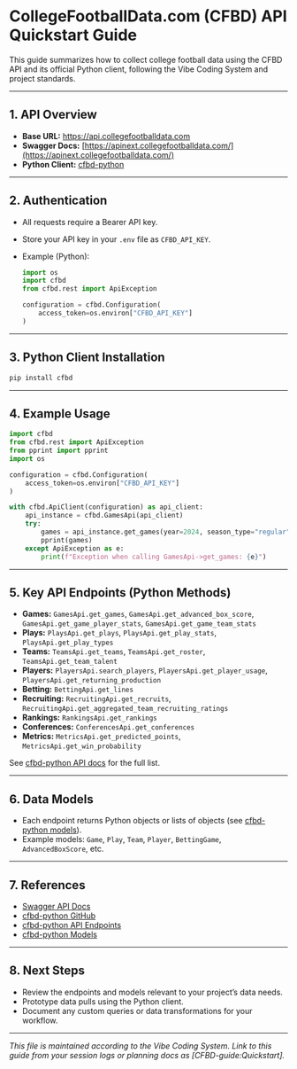 # CollegeFootballData.com (CFBD) API Quickstart Guide

This guide summarizes how to collect college football data using the CFBD API and its official
Python client, following the Vibe Coding System and project standards.

---

## 1. API Overview

- **Base URL:** <https://api.collegefootballdata.com>
- **Swagger Docs:** [https://apinext.collegefootballdata.com/](https://apinext.collegefootballdata.com/)
- **Python Client:** [cfbd-python](https://github.com/CFBD/cfbd-python)

---

## 2. Authentication

- All requests require a Bearer API key.
- Store your API key in your `.env` file as `CFBD_API_KEY`.
- Example (Python):

  ```python
  import os
  import cfbd
  from cfbd.rest import ApiException

  configuration = cfbd.Configuration(
      access_token=os.environ["CFBD_API_KEY"]
  )
  ```

---

## 3. Python Client Installation

```bash
pip install cfbd
```

---

## 4. Example Usage

```python
import cfbd
from cfbd.rest import ApiException
from pprint import pprint
import os

configuration = cfbd.Configuration(
    access_token=os.environ["CFBD_API_KEY"]
)

with cfbd.ApiClient(configuration) as api_client:
    api_instance = cfbd.GamesApi(api_client)
    try:
        games = api_instance.get_games(year=2024, season_type="regular")
        pprint(games)
    except ApiException as e:
        print(f"Exception when calling GamesApi->get_games: {e}")
```

---

## 5. Key API Endpoints (Python Methods)

- **Games:** `GamesApi.get_games`, `GamesApi.get_advanced_box_score`,
  `GamesApi.get_game_player_stats`, `GamesApi.get_game_team_stats`
- **Plays:** `PlaysApi.get_plays`, `PlaysApi.get_play_stats`, `PlaysApi.get_play_types`
- **Teams:** `TeamsApi.get_teams`, `TeamsApi.get_roster`, `TeamsApi.get_team_talent`
- **Players:** `PlayersApi.search_players`, `PlayersApi.get_player_usage`, `PlayersApi.get_returning_production`
- **Betting:** `BettingApi.get_lines`
- **Recruiting:** `RecruitingApi.get_recruits`, `RecruitingApi.get_aggregated_team_recruiting_ratings`
- **Rankings:** `RankingsApi.get_rankings`
- **Conferences:** `ConferencesApi.get_conferences`
- **Metrics:** `MetricsApi.get_predicted_points`, `MetricsApi.get_win_probability`

See [cfbd-python API docs](https://github.com/CFBD/cfbd-python#documentation-for-api-endpoints) for
the full list.

---

## 6. Data Models

- Each endpoint returns Python objects or lists of objects (see [cfbd-python models](https://github.com/CFBD/cfbd-python#documentation-for-models)).
- Example models: `Game`, `Play`, `Team`, `Player`, `BettingGame`, `AdvancedBoxScore`, etc.

---

## 7. References

- [Swagger API Docs](https://apinext.collegefootballdata.com/)
- [cfbd-python GitHub](https://github.com/CFBD/cfbd-python)
- [cfbd-python API Endpoints](https://github.com/CFBD/cfbd-python#documentation-for-api-endpoints)
- [cfbd-python Models](https://github.com/CFBD/cfbd-python#documentation-for-models)

---

## 8. Next Steps

- Review the endpoints and models relevant to your project’s data needs.
- Prototype data pulls using the Python client.
- Document any custom queries or data transformations for your workflow.

---

_This file is maintained according to the Vibe Coding System. Link to this guide from your session
logs or planning docs as [CFBD-guide:Quickstart]._
